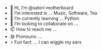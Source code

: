 - 👋 Hi, I’m @satori-motherboard
- 👀 I’m interested in ... Music, Software, Tea
- 🌱 I’m currently learning ... Python
- 💞️ I’m looking to collaborate on ... 
- 📫 How to reach me ...
- 😄 Pronouns: ...
- ⚡ Fun fact: ... I can wiggle my ears

<!---
satori-motherboard/satori-motherboard is a ✨ special ✨ repository because its `README.md` (this file) appears on your GitHub profile.
You can click the Preview link to take a look at your changes.
--->
